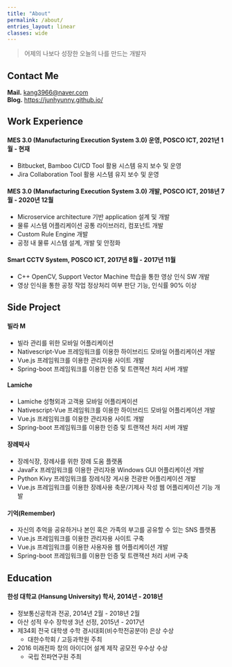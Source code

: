 ```yaml
---
title: "About"
permalink: /about/
entries_layout: linear
classes: wide
---
```


> 어제의 나보다 성장한 오늘의 나를 만드는 개발자

## Contact Me
**Mail.** kang3966@naver.com<br>
**Blog.** https://junhyunny.github.io/<br>

## Work Experience
#### MES 3.0 (Manufacturing Execution System 3.0) 운영, POSCO ICT, 2021년 1월 - 현재
- Bitbucket, Bamboo CI/CD Tool 활용 시스템 유지 보수 및 운영
- Jira Collaboration Tool 활용 시스템 유지 보수 및 운영

#### MES 3.0 (Manufacturing Execution System 3.0) 개발, POSCO ICT, 2018년 7월 - 2020년 12월
- Microservice architecture 기반 application 설계 및 개발
- 물류 시스템 어플리케이션 공통 라이브러리, 컴포넌트 개발
- Custom Rule Engine 개발
- 공정 내 물류 시스템 설계, 개발 및 안정화

#### Smart CCTV System, POSCO ICT, 2017년 8월 - 2017년 11월
- C++ OpenCV, Support Vector Machine 학습을 통한 영상 인식 SW 개발
- 영상 인식을 통한 공정 작업 정상처리 여부 판단 기능, 인식률 90% 이상 

## Side Project
#### 빌라 M
- 빌라 관리를 위한 모바일 어플리케이션
- Nativescript-Vue 프레임워크를 이용한 하이브리드 모바일 어플리케이션 개발
- Vue.js 프레임워크를 이용한 관리자용 사이트 개발
- Spring-boot 프레임워크를 이용한 인증 및 트랜잭션 처리 서버 개발 

#### Lamiche
- Lamiche 성형외과 고객용 모바일 어플리케이션
- Nativescript-Vue 프레임워크를 이용한 하이브리드 모바일 어플리케이션 개발
- Vue.js 프레임워크를 이용한 관리자용 사이트 개발
- Spring-boot 프레임워크를 이용한 인증 및 트랜잭션 처리 서버 개발 

#### 장례박사
- 장례식장, 장례사를 위한 장례 도움 플랫폼
- JavaFx 프레임워크를 이용한 관리자용 Windows GUI 어플리케이션 개발
- Python Kivy 프레임워크를 장레식장 게시용 전광판 어플리케이션 개발  
- Vue.js 프레임워크를 이용한 장례사용 축문/기제사 작성 웹 어플리케이션 기능 개발

#### 기억(Remember)
- 자신의 추억을 공유하거나 본인 혹은 가족의 부고를 공유할 수 있는 SNS 플랫폼
- Vue.js 프레임워크를 이용한 관리자용 사이트 구축
- Vue.js 프레임워크를 이용한 사용자용 웹 어플리케이션 개발
- Spring-boot 프레임워크를 이용한 인증 및 트랜잭션 처리 서버 구축 

## Education
#### 한성 대학교 (Hansung University) 학사, 2014년 - 2018년
- 정보통신공학과 전공, 2014년 2월 - 2018년 2월
- 아산 성적 우수 장학생 3년 선정, 2015년 - 2017년
- 제34회 전국 대학생 수학 경시대회(비수학전공분야) 은상 수상
	- 대한수학회 / 고등과학원 주최
- 2016 미래전파 창의 아이디어 설계 제작 공모전 우수상 수상
	- 국립 전파연구원 주최